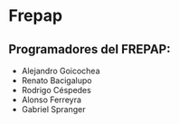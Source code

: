 # Frepap

## Programadores del FREPAP:

- Alejandro Goicochea
- Renato Bacigalupo
- Rodrigo Céspedes
- Alonso Ferreyra
- Gabriel Spranger
